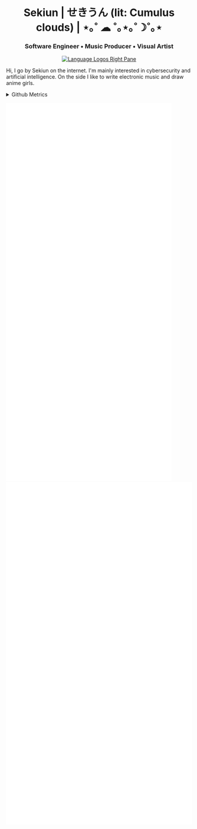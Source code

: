 <h1 align="center">Sekiun | せきうん (lit: Cumulus clouds) | ⋆｡˚ ☁︎ ˚｡⋆｡˚☽˚｡⋆  </h1>

<h3 align="center">
  Software Engineer • Music Producer • Visual Artist
</h3>

<p align="center">
  <a href="https://skillicons.dev">
    <img alt="Language Logos Right Pane" height="50%" src="https://skillicons.dev/icons?i=python,cpp,go,rust,neovim,vscode,ai,ps,pr" size/>
  </a>
</p>

Hi, I go by Sekiun on the internet. I'm mainly interested in cybersecurity and artificial intelligence. On the side I like to write electronic music and draw anime girls.

<details>
  <summary>Github Metrics</summary>
</details>

<img alt="Metrics Left Pane" src="/metrics-left-pane.svg"><img alt="Metrics Left Pane" src="/metrics-right-pane.svg">
